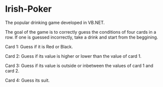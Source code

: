 # Irish-Poker

The popular drinking game developed in VB.NET.

The goal of the game is to correctly guess the conditions of four cards in a row. If one is guessed incorrectly, take a drink and start from the beggining.

Card 1: Guess if it is Red or Black.

Card 2: Guess if its value is higher or lower than the value of card 1.

Card 3: Guess if its value is outside or inbetween the values of card 1 and card 2.

Card 4: Guess its suit.
